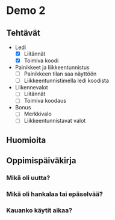 # Demo 2

## Tehtävät

- Ledi
  - [X] Liitännät
  - [X] Toimiva koodi
- Painikkeet ja liikkeentunnistus
  - [ ] Painikkeen tilan saa näyttöön
  - [ ] Liikkeentunnistimella ledi koodista
- Liikennevalot
  - [ ] Liitännät
  - [ ] Toimiva koodaus
- Bonus
  - [ ] Merkkivalo
  - [ ] Liikkeentunnistavat valot

## Huomioita

## Oppimispäiväkirja

### Mikä oli uutta?

### Mikä oli hankalaa tai epäselvää?

### Kauanko käytit aikaa?
